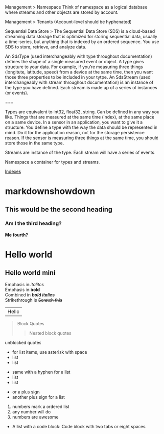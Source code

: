 Management > Namespace
Think of namespace as a logical database where streams and other objects are stored by account.

Management > Tenants
(Account-level should be hyphenated)

Sequential Data Store >
The Sequential Data Store (SDS) is a cloud-based streaming data storage that is optimized for storing sequential data, usually a time-series, but anything that is indexed by an ordered sequence. You use SDS to store, retrieve, and analyze data. 

An SdsType (used interchangeably with type throughout documentation) defines the shape of a single measured event or object. A type gives structure to your data. For example, if you're measuring three things (longitute, latitude, speed) from a device at the same time, then you want those three properties to be included in your tytpe. An SdsStream (used interchangeably with stream throughout documentation) is an instance of the type you have defined. Each stream is made up of a series of instances (or events). 


===

Types are equivalent to int32, float32, string. Can be defined in any way you like. Things that are measured at the same time (index), at the same place on a same device. In a sensor in an application, you want to give it a structure. You define a type with the way the data should be represented in mind. Do it for the application reason, not for the storage persistence reason. If the sensor is measuring three things at the same time, you should store those in the same type. 

Streams are instance of the type. Each stream will have a series of events. 

Namespace a container for types and streams. 

 [Indexes](xref:sdsIndexes)



# markdownshowdown
## This would be the second heading
### Am I the third heading?
#### Me fourth?
Hello world
===========
Hello world mini
-----------------
Emphasis in *italitcs*  
Emphasis in **bold**  
Combined in **_bold italics_**  
Strikethrough is ~~Scratch this~~  

<table>
  <tr>
    <td>Hello</td>
  </tr>
  <table>
    
>Block Quotes
>> Nested block quotes

unblocked
quotes

* for list items, use asterisk with space
* list
* list

- same with a hyphen for a list
- list
- list

+ or a plus sign
+ another plus sign for a list

1. numbers mark a ordered list
1. any number will do
1. numbers are awesome

* A list with a code block:
    Code block with two tabs or eight spaces
